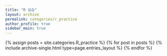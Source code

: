 ```yaml
---
title: "R 실습"
layout: archive
permalink: categories/r_practice
author_profile: true
sidebar_main: true
---
```



{% assign posts = site.categories.R_practice %}
{% for post in posts %} {% include archive-single.html type=page.entries_layout %} {% endfor %}